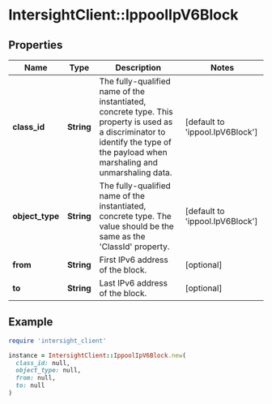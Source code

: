 # IntersightClient::IppoolIpV6Block

## Properties

| Name | Type | Description | Notes |
| ---- | ---- | ----------- | ----- |
| **class_id** | **String** | The fully-qualified name of the instantiated, concrete type. This property is used as a discriminator to identify the type of the payload when marshaling and unmarshaling data. | [default to &#39;ippool.IpV6Block&#39;] |
| **object_type** | **String** | The fully-qualified name of the instantiated, concrete type. The value should be the same as the &#39;ClassId&#39; property. | [default to &#39;ippool.IpV6Block&#39;] |
| **from** | **String** | First IPv6 address of the block. | [optional] |
| **to** | **String** | Last IPv6 address of the block. | [optional] |

## Example

```ruby
require 'intersight_client'

instance = IntersightClient::IppoolIpV6Block.new(
  class_id: null,
  object_type: null,
  from: null,
  to: null
)
```

